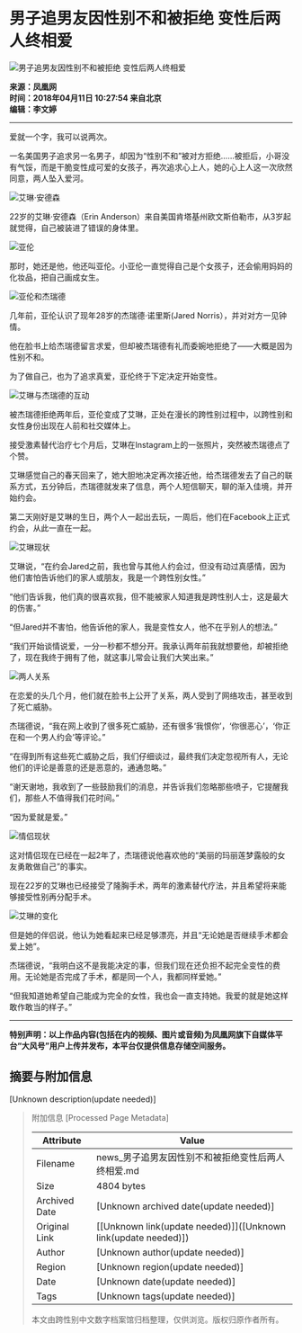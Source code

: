 # 男子追男友因性别不和被拒绝 变性后两人终相爱

![男子追男友因性别不和被拒绝 变性后两人终相爱](//d.ifengimg.com/w121_h75_q90/p1.ifengimg.com/a/2018_15/dca4774923d6536_size58_w615_h615.jpg)

**来源：凤凰网**  
**时间：2018年04月11日 10:27:54 来自北京**  
**编辑：李文婷**  

---

爱就一个字，我可以说两次。

一名美国男子追求另一名男子，却因为“性别不和”被对方拒绝……被拒后，小哥没有气馁，而是干脆变性成可爱的女孩子，再次追求心上人，她的心上人这一次欣然同意，两人坠入爱河。

![艾琳·安德森](http://p1.ifengimg.com/a/2018_15/dca4774923d6536_size58_w615_h615.jpg)

22岁的艾琳·安德森（Erin Anderson）来自美国肯塔基州欧文斯伯勒市，从3岁起就觉得，自己被装进了错误的身体里。

![亚伦](http://p1.ifengimg.com/a/2018_15/8040a26ebdbe8f6_size61_w615_h820.jpg)

那时，她还是他，他还叫亚伦。小亚伦一直觉得自己是个女孩子，还会偷用妈妈的化妆品，把自己画成女生。

![亚伦和杰瑞德](http://p2.ifengimg.com/a/2018_15/5654ee71c01d2c6_size68_w615_h605.jpg)

几年前，亚伦认识了现年28岁的杰瑞德·诺里斯(Jared Norris），并对对方一见钟情。

他在脸书上给杰瑞德留言求爱，但却被杰瑞德有礼而委婉地拒绝了——大概是因为性别不和。

为了做自己，也为了追求真爱，亚伦终于下定决定开始变性。

![艾琳与杰瑞德的互动](http://p3.ifengimg.com/a/2018_15/60d63ff39b4952d_size69_w615_h1086.jpg)

被杰瑞德拒绝两年后，亚伦变成了艾琳，正处在漫长的跨性别过程中，以跨性别和女性身份出现在人前和社交媒体上。

接受激素替代治疗七个月后，艾琳在Instagram上的一张照片，突然被杰瑞德点了个赞。

艾琳感觉自己的春天回来了，她大胆地决定再次接近他，给杰瑞德发去了自己的联系方式，五分钟后，杰瑞德就发来了信息，两个人短信聊天，聊的渐入佳境，并开始约会。

第二天刚好是艾琳的生日，两个人一起出去玩，一周后，他们在Facebook上正式约会，从此一直在一起。

![艾琳现状](http://p0.ifengimg.com/a/2018_15/ce110028a00e0a7_size65_w615_h602.jpg)

艾琳说，“在约会Jared之前，我也曾与其他人约会过，但没有动过真感情，因为他们害怕告诉他们的家人或朋友，我是一个跨性别女性。”

“他们告诉我，他们真的很喜欢我，但不能被家人知道我是跨性别人士，这是最大的伤害。”

“但Jared并不害怕，他告诉他的家人，我是变性女人，他不在乎别人的想法。”

“我们开始谈情说爱，一分一秒都不想分开。我承认两年前我就想要他，却被拒绝了，现在我终于拥有了他，就这事儿常会让我们大笑出来。”

![两人关系](http://p1.ifengimg.com/a/2018_15/4081bdb6a61f2fa_size36_w615_h615.jpg)

在恋爱的头几个月，他们就在脸书上公开了关系，两人受到了网络攻击，甚至收到了死亡威胁。

杰瑞德说，“我在网上收到了很多死亡威胁，还有很多‘我恨你’，‘你很恶心’，‘你正在和一个男人约会’等评论。”

“在得到所有这些死亡威胁之后，我们仔细谈过，最终我们决定忽视所有人，无论他们的评论是善意的还是恶意的，通通忽略。”

“谢天谢地，我收到了一些鼓励我们的消息，并告诉我们忽略那些喷子，它提醒我们，那些人不值得我们花时间。”

“因为爱就是爱。”

![情侣现状](http://p0.ifengimg.com/a/2018_15/2a4fde7f16811ee_size102_w615_h1000.jpg)

这对情侣现在已经在一起2年了，杰瑞德说他喜欢他的“美丽的玛丽莲梦露般的女友勇敢做自己”的事实。

现在22岁的艾琳也已经接受了隆胸手术，两年的激素替代疗法，并且希望将来能够接受性别再分配手术。

![艾琳的变化](http://p3.ifengimg.com/a/2018_15/21637151846c1e9_size22_w446_h448.jpg)

但是她的伴侣说，他认为她看起来已经足够漂亮，并且“无论她是否继续手术都会爱上她”。

杰瑞德说，“我明白这不是我能决定的事，但我们现在还负担不起完全变性的费用。无论她是否完成了手术，都是同一个人，我都同样爱她。”

“但我知道她希望自己能成为完全的女性，我也会一直支持她。我爱的就是她这样敢作敢当的样子。”

---

**特别声明：以上作品内容(包括在内的视频、图片或音频)为凤凰网旗下自媒体平台“大风号”用户上传并发布，本平台仅提供信息存储空间服务。**

## 摘要与附加信息

<!-- tcd_abstract -->
[Unknown description(update needed)]
<!-- tcd_abstract_end -->

> 附加信息 [Processed Page Metadata]
>
> | Attribute       | Value                                  |
> |-----------------|----------------------------------------|
> | Filename        | news_男子追男友因性别不和被拒绝变性后两人终相爱.md                             |
> | Size            | 4804 bytes                           |
> | Archived Date   | [Unknown archived date(update needed)]                             |
> | Original Link   | [[Unknown link(update needed)]]([Unknown link(update needed)])                       |
> | Author          | [Unknown author(update needed)]                               |
> | Region          | [Unknown region(update needed)]                               |
> | Date            | [Unknown date(update needed)]                                 |
> | Tags            | [Unknown tags(update needed)]                                 |
>
> 本文由跨性别中文数字档案馆归档整理，仅供浏览。版权归原作者所有。
>